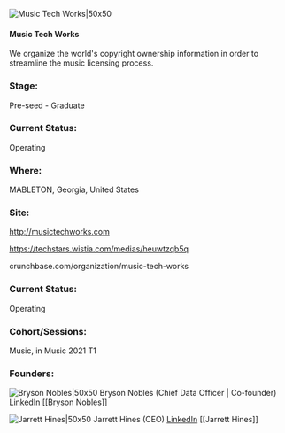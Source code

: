 

![Music Tech Works|50x50](https://apimg.techstars.com/connect/images/image_files/6075f684fbe2a8000839985b/original/mtw_logo_only.png)

#### Music Tech Works
We organize the world's copyright ownership information in order to streamline the music licensing process.

### Stage: 
Pre-seed - Graduate 

### Current Status: 
Operating

### Where:
MABLETON, Georgia, United States

### Site:
http://musictechworks.com

https://techstars.wistia.com/medias/heuwtzqb5q

crunchbase.com/organization/music-tech-works

### Current Status: 
Operating

### Cohort/Sessions: 
Music, in Music 2021 T1

### Founders: 

![Bryson Nobles|50x50](https://s3.amazonaws.com/f6s-public/profiles/1185539_th2.jpg) Bryson Nobles (Chief Data Officer | Co-founder) [LinkedIn](https://linkedin.com/in/brysonnobles) [[Bryson Nobles]]

![Jarrett Hines|50x50](http://s3.amazonaws.com/ts-accel-connect-uploads/images/image_files/602aee99f3b91d0008fb7418/original/jarrett_Headshot.png) Jarrett Hines (CEO) [LinkedIn](https://linkedin.com/in/jarrettahines) [[Jarrett Hines]]


